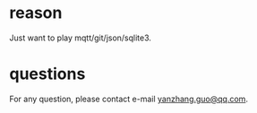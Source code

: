 # reason
Just want to play mqtt/git/json/sqlite3.

# questions
For any question, please contact e-mail yanzhang.guo@qq.com.
